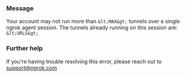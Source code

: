 
### Message
Your account may not run more than `&lt;MAX&gt;` tunnels over a single ngrok agent session.
The tunnels already running on this session are:
`&lt;URLS&gt;`


### Further help
If you're having trouble resolving this error, please reach out to [support@ngrok.com](mailto:support@ngrok.com?subject=Help%20with%20ERR_NGROK_324)

